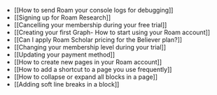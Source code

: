- [[How to send Roam your console logs for debugging]]
- [[Signing up for Roam Research]]
- [[Cancelling your membership during your free trial]]
- [[Creating your first Graph- How to start using your Roam account]]
- [[Can I apply Roam Scholar pricing for the Believer plan?]]
- [[Changing your membership level during your trial]]
- [[Updating your payment method]]
- [[How to create new pages in your Roam account]]
- [[How to add a shortcut to a page you use frequently]]
- [[How to collapse or expand all blocks in a page]]
- [[Adding soft line breaks in a block]]
